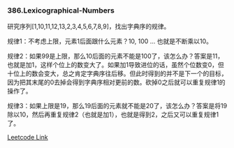 ### 386.Lexicographical-Numbers

研究序列[1,10,11,12,13,2,3,4,5,6,7,8,9]，找出字典序的规律。

规律1：不考虑上限，元素1后面跟什么元素？10, 100 … 也就是不断乘以10。

规律2：如果99是上限，那么10后面的元素不能是100了，该怎么办？答案是11，也就是加1，这样个位上的数变大了。如果加1导致进位的话，虽然个位数变0，但十位上的数会变大，总之肯定字典序往后移。但此时得到的并不是下一个的目标，因为把其末尾的0去掉会得到字典序相对更前的数。砍掉0之后就可以重复规律1的操作了。

规律3：如果上限是19，那么19后面的元素就不能是20了，该怎么办？答案是将19除以10，然后再重复规律2（也就是加1），也就是得到2，之后又可以重复规律1了。


[Leetcode Link](https://leetcode.com/problems/lexicographical-numbers)